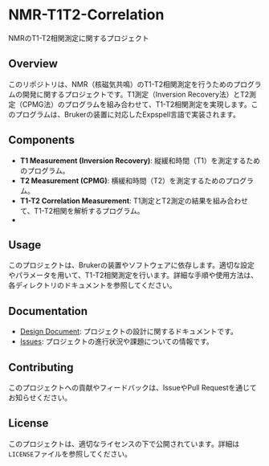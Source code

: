 # NMR-T1T2-Correlation
NMRのT1-T2相関測定に関するプロジェクト
## Overview
このリポジトリは、NMR（核磁気共鳴）のT1-T2相関測定を行うためのプログラムの開発に関するプロジェクトです。T1測定（Inversion Recovery法）とT2測定（CPMG法）のプログラムを組み合わせて、T1-T2相関測定を実現します。このプログラムは、Brukerの装置に対応したExpspell言語で実装されます。

## Components
- **T1 Measurement (Inversion Recovery)**: 縦緩和時間（T1）を測定するためのプログラム。
- **T2 Measurement (CPMG)**: 横緩和時間（T2）を測定するためのプログラム。
- **T1-T2 Correlation Measurement**: T1測定とT2測定の結果を組み合わせて、T1-T2相関を解析するプログラム。
- 
## Usage
このプロジェクトは、Brukerの装置やソフトウェアに依存します。適切な設定やパラメータを用いて、T1-T2相関測定を行います。詳細な手順や使用方法は、各ディレクトリのドキュメントを参照してください。

## Documentation
- [Design Document](./DesignDocument.md): プロジェクトの設計に関するドキュメントです。
- [Issues](https://github.com/WorkNitech/NMR-T1T2-Correlation/issues): プロジェクトの進行状況や課題についての情報です。

## Contributing
このプロジェクトへの貢献やフィードバックは、IssueやPull Requestを通じてお知らせください。

## License
このプロジェクトは、適切なライセンスの下で公開されています。詳細は`LICENSE`ファイルを参照してください。
